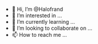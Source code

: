 - 👋 Hi, I’m @Halofrand
- 👀 I’m interested in ...
- 🌱 I’m currently learning ...
- 💞️ I’m looking to collaborate on ...
- 📫 How to reach me ...

<!---
Halofrand/Halofrand is a ✨ special ✨ repository because its `README.md` (this file) appears on your GitHub profile.
You can click the Preview link to take a look at your changes.
--->
